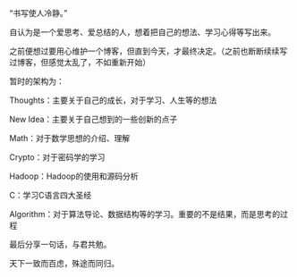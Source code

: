 “书写使人冷静。”

自认为是一个爱思考、爱总结的人，想着把自己的想法、学习心得等写出来。

之前便想过要用心维护一个博客，但直到今天，才最终决定。（之前也断断续续写过博客，但感觉太乱了，不如重新开始）

暂时的架构为：

Thoughts：主要关于自己的成长，对于学习、人生等的想法

New Idea：主要关于自己想到的一些创新的点子

Math：对于数学思想的介绍、理解

Crypto：对于密码学的学习

Hadoop：Hadoop的使用和源码分析

C：学习C语言四大圣经

Algorithm：对于算法导论、数据结构等的学习。重要的不是结果，而是思考的过程

最后分享一句话，与君共勉。

天下一致而百虑，殊途而同归。
